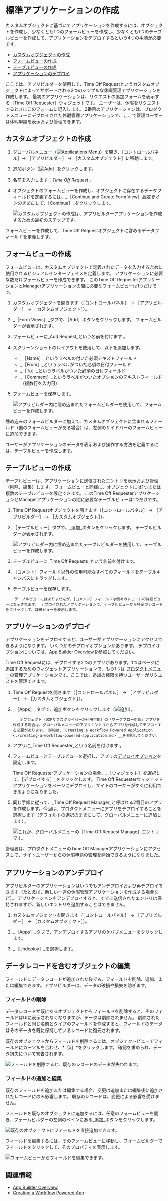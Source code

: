 # 標準アプリケーションの作成

カスタムオブジェクトに基づいてアプリケーションを作成するには、オブジェクトを作成し、少なくとも1つのフォームビューを作成し、少なくとも1つのテーブルビューを作成して、アプリケーションをデプロイするという4つの手順が必要です。

* [カスタムオブジェクトの作成](#creating-a-custom-object)
* [フォームビューの作成](#creating-form-views)
* [テーブルビューの作成](#creating-table-views)
* [アプリケーションのデプロイ](#deploying-the-application)

ここでは、アプリビルダーを使用して、Time Off Requestというカスタムオブジェクトによってサポートされる2つのシンプルな休暇管理アプリケーションを作成します。 最初のアプリケーションは、リクエストの追加フォームを表示する［Time Off Requester］ウィジェットです。 ユーザーは、休暇をリクエストするときにこのフォームに記入します。 2番目のアプリケーションは、プロダクトメニューにデプロイされた休暇管理アプリケーションで、ここで管理ユーザーは休暇申請を表示および管理できます。

## カスタムオブジェクトの作成

1. グローバルメニュー（![Applications Menu](../../../images/icon-applications-menu.png)）を開き、［コントロールパネル］&rarr; ［アプリビルダー］ &rarr; ［カスタムオブジェクト］に移動します。

1. 追加ボタン（![Add](../../../images/icon-add.png)）をクリックします。

1. 名前を入力します：_Time Off Request_ 。

1. オブジェクトのフォームビューを作成し、オブジェクトに存在するデータフィールドを定義するには、_［Continue and Create Form View］_設定をオンのままにして、_［Continue］_をクリックします。

   ![カスタムオブジェクトの作成は、アプリビルダーアプリケーションを作成するための最初のステップです。](./creating-a-standard-application/images/01.png)

フォームビューを作成して、Time Off Requestオブジェクトに含めるデータフィールドを定義します。

## フォームビューの作成

フォームビューは、カスタムオブジェクトで定義されたデータを入力するために使用されるビジュアルインターフェイスを定義します。 アプリケーションに必要な数だけフォームビューを作成できます。 このTime Off RequesterアプリケーションとManagerアプリケーションの間に必要なフォームビューは1つだけです。

1. カスタムオブジェクトを開きます（［コントロールパネル］ &rarr; ［アプリビルダー］ &rarr; ［カスタムオブジェクト］）。

1. _［Form Views］_タブで、［Add］ボタンをクリックします。 フォームビルダーが表示されます。

1. フォームビューに_Add Request_という名前を付けます 。

1. スクリーンショットのレイアウトを使用して、以下を追加します。

    * _［Name］_というラベルの付いた必須テキストフィールド
    * _［From］_というラベルがついた必須の日付フィールド
    * _［To］_というラベルがついた必須の日付フィールド
    * _［Comment］_というラベルがついたオプションのテキストフィールド（複数行を入力可）

1. フォームビューを保存します。

    ![アプリビルダー内に埋め込まれたフォームビルダーを使用して、フォームビューを作成します。](./creating-a-standard-application/images/02.png)

埋め込みのフォームビルダーに加えて、カスタムオブジェクトに含まれるフィールド（他のフォームビューがある場合）は、左側のサイドバーのフォームビューに追加できます。

ユーザーがアプリケーションのデータを表示および操作する方法を定義するには、テーブルビューを作成します。

## テーブルビューの作成

テーブルビューは、アプリケーションに送信されたエントリを表示および管理（削除、編集）します。 フォームビューと同様に、オブジェクトには1つまたは複数のテーブルビューを設定できます。 このTime Off RequesterアプリケーションとManagerアプリケーションの間に必要なテーブルビューは1つだけです。

1. Time Off Requestオブジェクトを開きます（［コントロールパネル］ &rarr; ［アプリビルダー］ &rarr; ［カスタムオブジェクト］）。

1. ［テーブルビュー］タブで、_追加_ボタンをクリックします。 テーブルビルダーが表示されます。

    ![アプリビルダー内に埋め込まれたテーブルビルダーを使用して、テーブルビューを作成します。](./creating-a-standard-application/images/03.png)

1. テーブルビューに_Time Off Requests_という名前を付けます。

1. ［コメント］フィールド以外の使用可能なすべてのフィールドをテーブルキャンバスにドラッグします。

1. テーブルビューを保存します。

```note::
    テーブルビューにはありませんが、［コメント］フィールドは個々のレコードの詳細ビューに表示されます。 デプロイされたアプリケーションで、テーブルビューから特定のレコードをクリックして、詳細ビューを表示します。 
```

## アプリケーションのデプロイ

アプリケーションをデプロイすると、ユーザーがアプリケーションにアクセスできるようになります。 いくつかのデプロイオプションがあります。 デプロイオプションについては、[App Builder Overview](./app-builder-overview.md#deployment)を参照してください。

Time Off Requestには、デプロイする2つのアプリがあります。1つはページに追加するためのウィジェットアプリケーションで、もう1つは [プロダクトメニュー](../../getting-started/navigating-dxp.md#product-menu)の管理アプリケーションです。ここでは、追加の権限を持つユーザーがリクエストを管理できます。

1. Time Off Requestを開きます（［コントロールパネル］ &rarr; ［アプリビルダー］ &rarr; ［カスタムオブジェクト］）。

1. _［Apps］_タブで、追加ボタンをクリックします（![追加](../../../images/icon-add.png)）。

   ```note::
      オブジェクト（DXPサブスクライバーが利用可能）の「ワークフロー対応」アプリを作成する場合は、グローバルメニューのアプリエントリからアプリを作成してデプロイする必要があります。 詳細は、`Creating a Workflow Powered Application <./creating-a-workflow-powered-application.md>`__を参照してください。
   ```

1. アプリに_Time Off Requester_という名前を付けます 。

1. フォームビューとテーブルビューを選択し、アプリの[デプロイオプション](./app-builder-overview.md#deployment)を設定します。

   Time Off Requesterアプリケーションの場合、_［ウィジェット］_を選択して、_［デプロイする］_をクリックします。 Time Off Requesterウィジェットアプリケーションをページにデプロイし、サイトのユーザーがすぐに利用できるようになりました。

1. 同じ手順に従って、_Time Off Request Manager_と呼ばれる2番目のアプリを作成します。今回は、プロダクトメニューにアプリをデプロイすることを選択します（デフォルトの選択のままにして、グローバルメニューに追加します）。

    ![これが、グローバルメニューの［Time Off Request Manage］エントリです。](./creating-a-standard-application/images/04.png)

管理者は、プロダクトメニューのTime Off Managerアプリケーションにアクセスして、サイトユーザーからの休暇申請の管理を開始できるようになりました。

## アプリケーションのアンデプロイ

アプリビルダーのアプリケーションはいつでもアンデプロイおよび再デプロイできます（たとえば、新しい一連の休暇管理アプリケーションを作成する場合など）。 アプリケーションをアンデプロイすると、すでに送信されたエントリは保持されますが、新しいエントリを追加することはできません。

1. カスタムオブジェクトを開きます（［コントロールパネル］ &rarr; ［アプリビルダー］ &rarr; ［カスタムオブジェクト］）。

1. _［Apps］_タブで、アンデプロイするアプリのケバブメニューをクリックします。

1. _［Undeploy］_を選択します。

## データレコードを含むオブジェクトの編集

フィールドにデータレコードが追加された後でも、フィールドを削除、追加、または編集できます。アプリビルダーは、データの破損や損失を防ぎます。

### フィールドの削除

データレコードが既にあるオブジェクトからフィールドを削除すると、そのフィールドはUIに表示されなくなりますが、データは削除されません。 削除されたフィールドと同じ名前とタイプのフィールドを作成すると、フィールドのデータはそのデータを既に保持しているレコードに復元されます。

既存のオブジェクトからフィールドを削除するには、オブジェクトビューでフィールドにカーソルを合わせ、*［x］*をクリックします。 確認を求められ、データ損失について警告されます。

![フィールドを削除すると、既存のレコードのデータが失われます。](./creating-a-standard-application/images/06.png)

### フィールドの追加と編集

既存のフィールドを追加または編集する場合、変更は追加または編集後に追加されたレコードにのみ影響します。 既存のレコードは、変更による影響を受けません。

フィールドを既存のオブジェクトに追加するには、任意のフォームビューを開き、フォームビルダーの左側のペインにある_追加_ボタンをクリックします。

![既存のオブジェクトにフィールドを直接追加できます。](./creating-a-standard-application/images/05.png)

フィールドを編集するには、そのフォームビューに移動し、フォームビルダーでフィールドをクリックして、そのプロパティを表示します。

![フォームビューからフィールドを編集できます。](./creating-a-standard-application/images/07.png)

## 関連情報

* [App Builder Overview](./app-builder-overview.md)
* [Creating a Workflow Powered App](./creating-a-workflow-powered-application.md)
